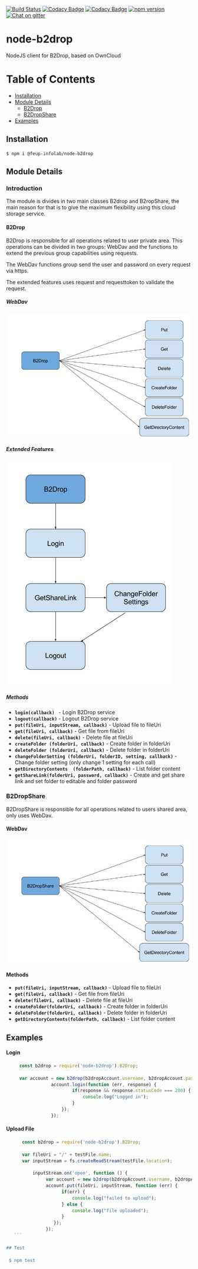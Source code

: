 [![Build Status](https://travis-ci.org/feup-infolab/node-b2drop.svg?branch=master)](https://travis-ci.org/feup-infolab/node-b2drop)
[![Codacy Badge](https://api.codacy.com/project/badge/Grade/5193de70952343a8a66e9c26e004713f)](https://www.codacy.com/app/silvae86/node-b2drop?utm_source=github.com&utm_medium=referral&utm_content=feup-infolab/node-b2drop&utm_campaign=badger)
[![Codacy Badge](https://api.codacy.com/project/badge/Coverage/5193de70952343a8a66e9c26e004713f)](https://www.codacy.com/app/silvae86/node-b2drop?utm_source=github.com&utm_medium=referral&utm_content=feup-infolab/node-b2drop&utm_campaign=Badge_Coverage)
[![npm version](https://badge.fury.io/js/%40feup-infolab%2Fnode-b2drop.svg)](https://badge.fury.io/js/%40feup-infolab%2Fnode-b2drop)
[![Chat on gitter](https://img.shields.io/gitter/room/badges/shields.svg)](https://gitter.im/feup-infolab/dendro)


node-b2drop
====
NodeJS client for B2Drop, based on OwnCloud

# Table of Contents
  * [Installation](#installation)
  * [Module Details](#module-details)
    * [B2Drop](#b2drop)
    * [B2DropShare](#b2dropshare)
  * [Examples](#examples)

            
## Installation 

    $ npm i @feup-infolab/node-b2drop
    
## Module Details 
 ### Introduction
    
   The module is divides in two main classes  B2drop and B2ropShare, the main reason for that
    is to give the maximum flexibility using this cloud storage service.
 
 #### B2Drop
   
   B2Drop is responsible for all operations related to user private 
   area. This operations can be divided in two groups: WebDav  and 
   the functions to extend the previous group capabilities using requests.
   
   The WebDav functions group send the user and password on every request via https.
   
   The extended features uses request and requesttoken to validate the request.
   
   ##### WebDav
   ![workflow B2drop webdav](resources/flow1.png "B2drop WebDav")
   
   ##### Extended Features
   ![workflow B2drop extra funcs](resources/flow3.png "B2drop request")
   
   ##### Methods
 - **`login(callback) `** - Login B2Drop service
 - **`logout(callback)`** - Logout B2Drop service 
 - **`put(fileUri, inputStream, callback)`** - Upload file to fileUri
 - **`get(fileUri, callback)`** - Get file from fileUri
 - **`delete(fileUri, callback)`** - Delete file at fileUri
 - **`createFolder (folderUri, callback)`** - Create folder in folderUri
 - **`deleteFolder (folderUri, callback)`** - Delete folder in folderUri
 - **`changeFolderSetting (folderUri, folderID, setting, callback)`** - Change folder setting (only change 1 setting for each call)
 - **`getDirectoryContents  (folderPath, callback)`** - List folder content 
 - **`getShareLink(folderUri, password, callback)`** - Create and get share link and set folder to editable and folder password  
   
 ### B2DropShare
   
   B2DropShare is responsible for all operations related to users shared area, only uses WebDav.
   
   
   

   #### WebDav
 
  ![workflow B2drop WebDav](resources/flow4.jpg "B2drop WebDav")
   
   #### Methods
  
 - **`put(fileUri, inputStream, callback)`** - Upload file to fileUri
 - **`get(fileUri, callback)`** - Get file from fileUri
 - **`delete(fileUri, callback)`** - Delete file at fileUri
 - **`createFolder(folderUri, callback)`** - Create folder in folderUri
 - **`deleteFolder(folderUri, callback)`** - Delete folder in folderUri
 - **`getDirectoryContents(folderPath, callback)`** - List folder content
    
## Examples
 #### Login
   ```js
        const b2drop = require('node-b2drop').B2Drop;
        
        var account = new b2drop(b2dropAccount.username, b2dropAccount.password);
                    account.login(function (err, response) {
                            if(response && response.statusCode === 200) {
                                console.log("Logged in");
                            }
                        });
                    });
   ```
  #### Upload File 
   ```js
         const b2drop = require('node-b2drop').B2Drop;
           
         var fileUri = "/" + testFile.name;
         var inputStream = fs.createReadStream(testFile.location);
   
             inputStream.on('open', function () {
                  var account = new b2drop(b2dropAccount.username, b2dropAccount.password);
                  account.put(fileUri, inputStream, function (err) {
                        if(err) {
                            console.log("failed to upload");
                        } else {
                            console.log("file uploaded");
                        }
                     });
                  });
      ```
   
## Test
    
    $ npm test

